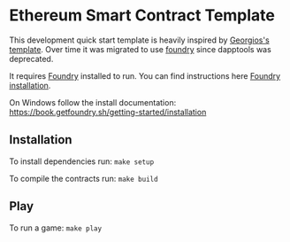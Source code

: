 # Ethereum Smart Contract Template

This development quick start template is heavily inspired by [Georgios's template](https://github.com/gakonst/dapptools-template). Over time it was migrated to use [foundry](https://github.com/gakonst/foundry) since dapptools was deprecated.

It requires [Foundry](https://github.com/gakonst/foundry) installed to run. You can find instructions here [Foundry installation](https://github.com/gakonst/foundry#installation).

On Windows follow the install documentation: https://book.getfoundry.sh/getting-started/installation

## Installation

To install dependencies run:
``make setup``

To compile the contracts run:
``make build``


## Play

To run a game:
``make play``

